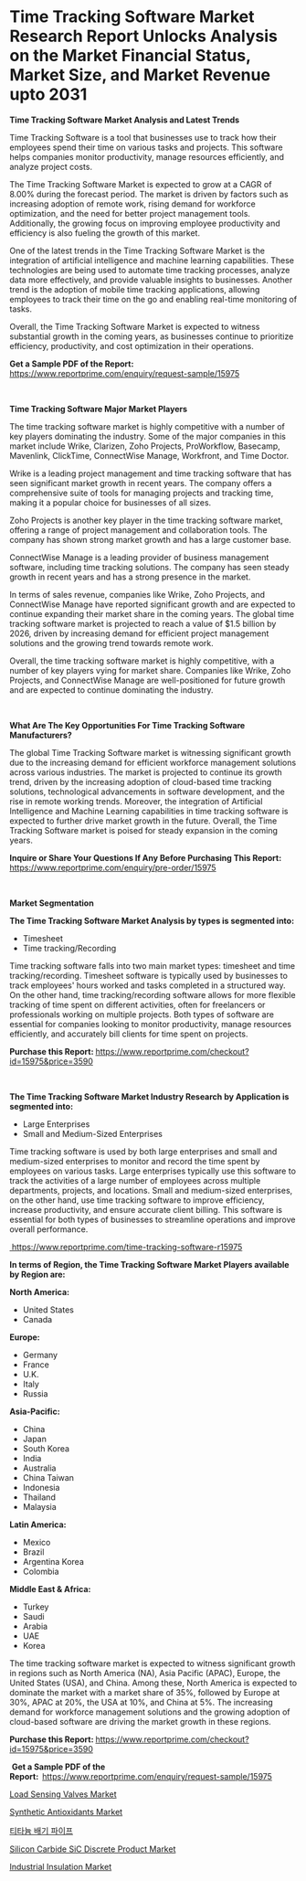 <p><h1>Time Tracking Software Market Research Report Unlocks Analysis on the Market Financial Status, Market Size, and Market Revenue upto 2031</h1></p><p><strong>Time Tracking Software Market Analysis and Latest Trends</strong></p>
<p><p>Time Tracking Software is a tool that businesses use to track how their employees spend their time on various tasks and projects. This software helps companies monitor productivity, manage resources efficiently, and analyze project costs.</p><p>The Time Tracking Software Market is expected to grow at a CAGR of 8.00% during the forecast period. The market is driven by factors such as increasing adoption of remote work, rising demand for workforce optimization, and the need for better project management tools. Additionally, the growing focus on improving employee productivity and efficiency is also fueling the growth of this market.</p><p>One of the latest trends in the Time Tracking Software Market is the integration of artificial intelligence and machine learning capabilities. These technologies are being used to automate time tracking processes, analyze data more effectively, and provide valuable insights to businesses. Another trend is the adoption of mobile time tracking applications, allowing employees to track their time on the go and enabling real-time monitoring of tasks.</p><p>Overall, the Time Tracking Software Market is expected to witness substantial growth in the coming years, as businesses continue to prioritize efficiency, productivity, and cost optimization in their operations.</p></p>
<p><strong>Get a Sample PDF of the Report:&nbsp;</strong> <a href="https://www.reportprime.com/enquiry/request-sample/15975">https://www.reportprime.com/enquiry/request-sample/15975</a></p>
<p>&nbsp;</p>
<p><strong>Time Tracking Software Major Market Players</strong></p>
<p><p>The time tracking software market is highly competitive with a number of key players dominating the industry. Some of the major companies in this market include Wrike, Clarizen, Zoho Projects, ProWorkflow, Basecamp, Mavenlink, ClickTime, ConnectWise Manage, Workfront, and Time Doctor.</p><p>Wrike is a leading project management and time tracking software that has seen significant market growth in recent years. The company offers a comprehensive suite of tools for managing projects and tracking time, making it a popular choice for businesses of all sizes.</p><p>Zoho Projects is another key player in the time tracking software market, offering a range of project management and collaboration tools. The company has shown strong market growth and has a large customer base.</p><p>ConnectWise Manage is a leading provider of business management software, including time tracking solutions. The company has seen steady growth in recent years and has a strong presence in the market.</p><p>In terms of sales revenue, companies like Wrike, Zoho Projects, and ConnectWise Manage have reported significant growth and are expected to continue expanding their market share in the coming years. The global time tracking software market is projected to reach a value of $1.5 billion by 2026, driven by increasing demand for efficient project management solutions and the growing trend towards remote work.</p><p>Overall, the time tracking software market is highly competitive, with a number of key players vying for market share. Companies like Wrike, Zoho Projects, and ConnectWise Manage are well-positioned for future growth and are expected to continue dominating the industry.</p></p>
<p>&nbsp;</p>
<p><strong>What Are The Key Opportunities For Time Tracking Software Manufacturers?</strong></p>
<p><p>The global Time Tracking Software market is witnessing significant growth due to the increasing demand for efficient workforce management solutions across various industries. The market is projected to continue its growth trend, driven by the increasing adoption of cloud-based time tracking solutions, technological advancements in software development, and the rise in remote working trends. Moreover, the integration of Artificial Intelligence and Machine Learning capabilities in time tracking software is expected to further drive market growth in the future. Overall, the Time Tracking Software market is poised for steady expansion in the coming years.</p></p>
<p><strong>Inquire or Share Your Questions If Any Before Purchasing This Report:</strong> <a href="https://www.reportprime.com/enquiry/pre-order/15975">https://www.reportprime.com/enquiry/pre-order/15975</a></p>
<p>&nbsp;</p>
<p><strong>Market Segmentation</strong></p>
<p><strong>The Time Tracking Software Market Analysis by types is segmented into:</strong></p>
<p><ul><li>Timesheet</li><li>Time tracking/Recording</li></ul></p>
<p><p>Time tracking software falls into two main market types: timesheet and time tracking/recording. Timesheet software is typically used by businesses to track employees' hours worked and tasks completed in a structured way. On the other hand, time tracking/recording software allows for more flexible tracking of time spent on different activities, often for freelancers or professionals working on multiple projects. Both types of software are essential for companies looking to monitor productivity, manage resources efficiently, and accurately bill clients for time spent on projects.</p></p>
<p><strong>Purchase this Report:&nbsp;</strong><a href="https://www.reportprime.com/checkout?id=15975&price=3590">https://www.reportprime.com/checkout?id=15975&price=3590</a></p>
<p>&nbsp;</p>
<p><strong>The Time Tracking Software Market Industry Research by Application is segmented into:</strong></p>
<p><ul><li>Large Enterprises</li><li>Small and Medium-Sized Enterprises</li></ul></p>
<p><p>Time tracking software is used by both large enterprises and small and medium-sized enterprises to monitor and record the time spent by employees on various tasks. Large enterprises typically use this software to track the activities of a large number of employees across multiple departments, projects, and locations. Small and medium-sized enterprises, on the other hand, use time tracking software to improve efficiency, increase productivity, and ensure accurate client billing. This software is essential for both types of businesses to streamline operations and improve overall performance.</p></p>
<p><a href="https://www.reportprime.com/time-tracking-software-r15975">&nbsp;https://www.reportprime.com/time-tracking-software-r15975</a></p>
<p><strong>In terms of Region, the Time Tracking Software Market Players available by Region are:</strong></p>
<p>
    <p> <strong> North America: </strong>
        <ul>
            <li>United States</li>
            <li>Canada</li>
        </ul>
        </p> 
    <p> <strong> Europe: </strong>
        <ul>
            <li>Germany</li>
            <li>France</li>
            <li>U.K.</li>
            <li>Italy</li>
            <li>Russia</li>
        </ul>
        </p> 
    <p> <strong> Asia-Pacific: </strong>
        <ul>
            <li>China</li>
            <li>Japan</li>
            <li>South Korea</li>
            <li>India</li>
            <li>Australia</li>
            <li>China Taiwan</li>
            <li>Indonesia</li>
            <li>Thailand</li>
            <li>Malaysia</li>
        </ul>
        </p> 
    <p> <strong> Latin America: </strong>
        <ul>
            <li>Mexico</li>
            <li>Brazil</li>
            <li>Argentina Korea</li>
            <li>Colombia</li>
        </ul>
        </p> 
    <p> <strong> Middle East & Africa: </strong>
        <ul>
            <li>Turkey</li>
            <li>Saudi</li>
            <li>Arabia</li>
            <li>UAE</li>
            <li>Korea</li>
        </ul>
    </p>
    </p>
<p><p>The time tracking software market is expected to witness significant growth in regions such as North America (NA), Asia Pacific (APAC), Europe, the United States (USA), and China. Among these, North America is expected to dominate the market with a market share of 35%, followed by Europe at 30%, APAC at 20%, the USA at 10%, and China at 5%. The increasing demand for workforce management solutions and the growing adoption of cloud-based software are driving the market growth in these regions.</p></p>
<p><strong>Purchase this Report: </strong><a href="https://www.reportprime.com/checkout?id=15975&price=3590">https://www.reportprime.com/checkout?id=15975&price=3590</a></p>
<p>&nbsp;<strong>Get a Sample PDF of the Report:&nbsp;&nbsp;</strong><a href="https://www.reportprime.com/enquiry/request-sample/15975">https://www.reportprime.com/enquiry/request-sample/15975</a></p>
<p><strong></strong></p>
<p><p><a href="https://view.publitas.com/reportprime-1/load-sensing-valves-market-size-cagr-trends-2024-2030/">Load Sensing Valves Market</a></p><p><a href="https://issuu.com/reportprime-2/docs/synthetic-antioxidants-market-size-2030.pptx">Synthetic Antioxidants Market</a></p><p><a href="https://github.com/JonHarrtis67676y/Market-Research-Report-List-1/blob/main/746181623825.md">티타늄 배기 파이프</a></p><p><a href="https://noble-drawer-34c.notion.site/Silicon-Carbide-SiC-Discrete-Product-Market-Furnishes-Information-on-Market-Share-Market-Trends-an-0a367b30683249f1a08c71087bb6b16d">Silicon Carbide SiC Discrete Product Market</a></p><p><a href="https://issuu.com/reportprime-2/docs/industrial-insulation-market-size-2030.pptx">Industrial Insulation Market</a></p></p>